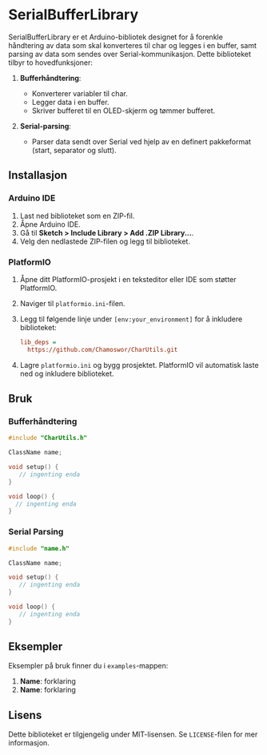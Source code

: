 # SerialBufferLibrary

SerialBufferLibrary er et Arduino-bibliotek designet for å forenkle håndtering av data som skal konverteres til char og legges i en buffer, samt parsing av data som sendes over Serial-kommunikasjon. Dette biblioteket tilbyr to hovedfunksjoner:

1. **Bufferhåndtering**:
   - Konverterer variabler til char.
   - Legger data i en buffer.
   - Skriver bufferet til en OLED-skjerm og tømmer bufferet.

2. **Serial-parsing**:
   - Parser data sendt over Serial ved hjelp av en definert pakkeformat (start, separator og slutt).

## Installasjon

### Arduino IDE

1. Last ned biblioteket som en ZIP-fil.
2. Åpne Arduino IDE.
3. Gå til **Sketch > Include Library > Add .ZIP Library...**.
4. Velg den nedlastede ZIP-filen og legg til biblioteket.

### PlatformIO

1. Åpne ditt PlatformIO-prosjekt i en teksteditor eller IDE som støtter PlatformIO.
2. Naviger til `platformio.ini`-filen.
3. Legg til følgende linje under `[env:your_environment]` for å inkludere biblioteket:

   ```ini
   lib_deps =
     https://github.com/Chamoswor/CharUtils.git
   ```
4. Lagre `platformio.ini` og bygg prosjektet. PlatformIO vil automatisk laste ned og inkludere biblioteket.

## Bruk

### Bufferhåndtering
```cpp
#include "CharUtils.h"

ClassName name;

void setup() {
   // ingenting enda
}

void loop() {
  // ingenting enda
}
```

### Serial Parsing
```cpp
#include "name.h"

ClassName name;

void setup() {
   // ingenting enda
}

void loop() {
   // ingenting enda
}
```

## Eksempler

Eksempler på bruk finner du i `examples`-mappen:

1. **Name**: forklaring
2. **Name**: forklaring

## Lisens

Dette biblioteket er tilgjengelig under MIT-lisensen. Se `LICENSE`-filen for mer informasjon.
